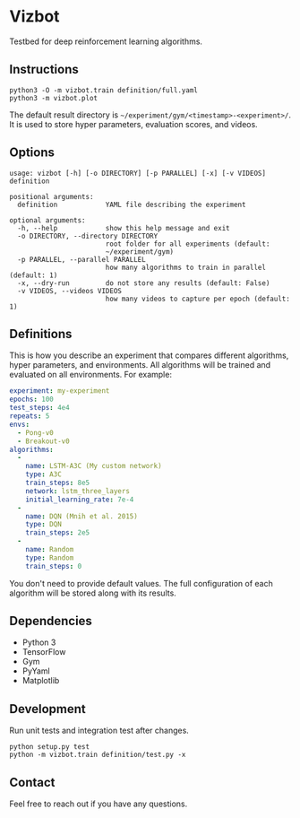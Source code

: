 Vizbot
======

Testbed for deep reinforcement learning algorithms.

## Instructions

```shell
python3 -O -m vizbot.train definition/full.yaml
python3 -m vizbot.plot
```

The default result directory is `~/experiment/gym/<timestamp>-<experiment>/`.
It is used to store hyper parameters, evaluation scores, and videos.

## Options

```
usage: vizbot [-h] [-o DIRECTORY] [-p PARALLEL] [-x] [-v VIDEOS] definition

positional arguments:
  definition            YAML file describing the experiment

optional arguments:
  -h, --help            show this help message and exit
  -o DIRECTORY, --directory DIRECTORY
                        root folder for all experiments (default:
                        ~/experiment/gym)
  -p PARALLEL, --parallel PARALLEL
                        how many algorithms to train in parallel (default: 1)
  -x, --dry-run         do not store any results (default: False)
  -v VIDEOS, --videos VIDEOS
                        how many videos to capture per epoch (default: 1)
```

## Definitions

This is how you describe an experiment that compares different algorithms,
hyper parameters, and environments. All algorithms will be trained and
evaluated on all environments. For example:

```yaml
experiment: my-experiment
epochs: 100
test_steps: 4e4
repeats: 5
envs:
  - Pong-v0
  - Breakout-v0
algorithms:
  -
    name: LSTM-A3C (My custom network)
    type: A3C
    train_steps: 8e5
    network: lstm_three_layers
    initial_learning_rate: 7e-4
  -
    name: DQN (Mnih et al. 2015)
    type: DQN
    train_steps: 2e5
  -
    name: Random
    type: Random
    train_steps: 0
```

You don't need to provide default values. The full configuration of each
algorithm will be stored along with its results.

## Dependencies

- Python 3
- TensorFlow
- Gym
- PyYaml
- Matplotlib

## Development

Run unit tests and integration test after changes.

```shell
python setup.py test
python -m vizbot.train definition/test.py -x
```

## Contact

Feel free to reach out if you have any questions.
